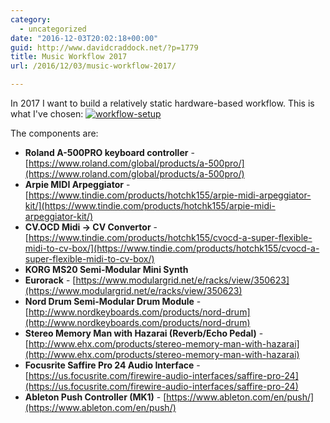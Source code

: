```yaml
---
category:
  - uncategorized
date: "2016-12-03T20:02:18+00:00"
guid: http://www.davidcraddock.net/?p=1779
title: Music Workflow 2017
url: /2016/12/03/music-workflow-2017/

---
```

In 2017 I want to build a relatively static hardware-based workflow. This is what I've chosen: [![workflow-setup](/wp-content/uploads/2016/12/workflow-setup-2.png)](https://www.ableton.com/en/push/)

The components are:

- **Roland A-500PRO keyboard controller** \- [https://www.roland.com/global/products/a-500pro/](https://www.roland.com/global/products/a-500pro/)
- **Arpie MIDI Arpeggiator** \- [https://www.tindie.com/products/hotchk155/arpie-midi-arpeggiator-kit/](https://www.tindie.com/products/hotchk155/arpie-midi-arpeggiator-kit/)
- **CV.OCD Midi -> CV Convertor** \- [https://www.tindie.com/products/hotchk155/cvocd-a-super-flexible-midi-to-cv-box/](https://www.tindie.com/products/hotchk155/cvocd-a-super-flexible-midi-to-cv-box/)
- **KORG MS20 Semi-Modular Mini Synth**
- **Eurorack** \- [https://www.modulargrid.net/e/racks/view/350623](https://www.modulargrid.net/e/racks/view/350623)
- **Nord Drum Semi-Modular Drum Module** \- [http://www.nordkeyboards.com/products/nord-drum](http://www.nordkeyboards.com/products/nord-drum)
- **Stereo Memory Man with Hazarai (Reverb/Echo Pedal)** \- [http://www.ehx.com/products/stereo-memory-man-with-hazarai](http://www.ehx.com/products/stereo-memory-man-with-hazarai)
- **Focusrite Saffire Pro 24 Audio Interface** \- [https://us.focusrite.com/firewire-audio-interfaces/saffire-pro-24](https://us.focusrite.com/firewire-audio-interfaces/saffire-pro-24)
- **Ableton Push Controller (MK1)** \- [https://www.ableton.com/en/push/](https://www.ableton.com/en/push/)
